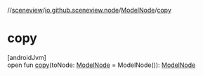 //[sceneview](../../../index.md)/[io.github.sceneview.node](../index.md)/[ModelNode](index.md)/[copy](copy.md)

# copy

[androidJvm]\
open fun [copy](copy.md)(toNode: [ModelNode](index.md) = ModelNode()): [ModelNode](index.md)
